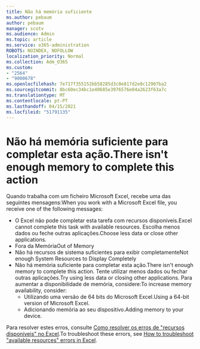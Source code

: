 ```yaml
---
title: Não há memória suficiente
ms.author: pebaum
author: pebaum
manager: scotv
ms.audience: Admin
ms.topic: article
ms.service: o365-administration
ROBOTS: NOINDEX, NOFOLLOW
localization_priority: Normal
ms.collection: Adm_O365
ms.custom:
- "2564"
- "9000678"
ms.openlocfilehash: 7e717f355152bb58285d3c0e817d2e0c12907ba2
ms.sourcegitcommit: 8bc60ec34bc1e40685e3976576e04a2623f63a7c
ms.translationtype: MT
ms.contentlocale: pt-PT
ms.lasthandoff: 04/15/2021
ms.locfileid: "51791135"
---
```

# <a name="there-isnt-enough-memory-to-complete-this-action"></a><span data-ttu-id="d8b17-102">Não há memória suficiente para completar esta ação.</span><span class="sxs-lookup"><span data-stu-id="d8b17-102">There isn't enough memory to complete this action</span></span>

<span data-ttu-id="d8b17-103">Quando trabalha com um ficheiro Microsoft Excel, recebe uma das seguintes mensagens:</span><span class="sxs-lookup"><span data-stu-id="d8b17-103">When you work with a Microsoft Excel file, you receive one of the following messages:</span></span>

- <span data-ttu-id="d8b17-104">O Excel não pode completar esta tarefa com recursos disponíveis.</span><span class="sxs-lookup"><span data-stu-id="d8b17-104">Excel cannot complete this task with available resources.</span></span> <span data-ttu-id="d8b17-105">Escolha menos dados ou feche outras aplicações.</span><span class="sxs-lookup"><span data-stu-id="d8b17-105">Choose less data or close other applications.</span></span>
- <span data-ttu-id="d8b17-106">Fora da Memória</span><span class="sxs-lookup"><span data-stu-id="d8b17-106">Out of Memory</span></span>
- <span data-ttu-id="d8b17-107">Não há recursos de sistema suficientes para exibir completamente</span><span class="sxs-lookup"><span data-stu-id="d8b17-107">Not enough System Resources to Display Completely</span></span>
- <span data-ttu-id="d8b17-108">Não há memória suficiente para completar esta ação.</span><span class="sxs-lookup"><span data-stu-id="d8b17-108">There isn't enough memory to complete this action.</span></span> <span data-ttu-id="d8b17-109">Tente utilizar menos dados ou fechar outras aplicações.</span><span class="sxs-lookup"><span data-stu-id="d8b17-109">Try using less data or closing other applications.</span></span> <span data-ttu-id="d8b17-110">Para aumentar a disponibilidade de memória, considere:</span><span class="sxs-lookup"><span data-stu-id="d8b17-110">To increase memory availability, consider:</span></span> 
    - <span data-ttu-id="d8b17-111">Utilizando uma versão de 64 bits do Microsoft Excel.</span><span class="sxs-lookup"><span data-stu-id="d8b17-111">Using a 64-bit version of Microsoft Excel.</span></span>
    - <span data-ttu-id="d8b17-112">Adicionando memória ao seu dispositivo.</span><span class="sxs-lookup"><span data-stu-id="d8b17-112">Adding memory to your device.</span></span>

<span data-ttu-id="d8b17-113">Para resolver estes erros, consulte [Como resolver os erros de "recursos disponíveis" no Excel](https://docs.microsoft.com/office/troubleshoot/excel/available-resources-errors).</span><span class="sxs-lookup"><span data-stu-id="d8b17-113">To troubleshoot these errors, see [How to troubleshoot "available resources" errors in Excel](https://docs.microsoft.com/office/troubleshoot/excel/available-resources-errors).</span></span>